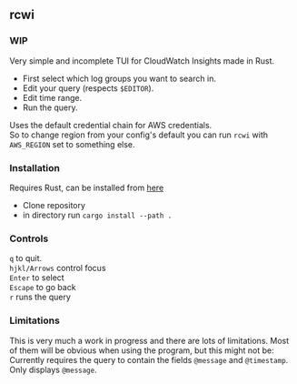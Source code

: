 ## rcwi

### WIP

Very simple and incomplete TUI for CloudWatch Insights made in Rust.

- First select which log groups you want to search in.
- Edit your query (respects `$EDITOR`).
- Edit time range.
- Run the query.

Uses the default credential chain for AWS credentials.  
So to change region from your config's default you can run `rcwi` with `AWS_REGION` set to something else.

### Installation

Requires Rust, can be installed from [here](https://rustup.rs/)

- Clone repository
- in directory run `cargo install --path .`

### Controls

`q` to quit.  
`hjkl/Arrows` control focus  
`Enter` to select  
`Escape` to go back  
`r` runs the query  


### Limitations

This is very much a work in progress and there are lots of limitations.
Most of them will be obvious when using the program, but this might not be:  
Currently requires the query to contain the fields `@message` and `@timestamp`.
Only displays `@message`.
